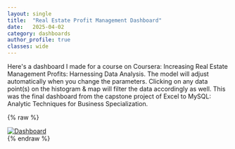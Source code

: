 ```yaml
---
layout: single
title:  "Real Estate Profit Management Dashboard"
date:   2025-04-02
category: dashboards
author_profile: true
classes: wide
---
```

Here's a dashboard I made for a course on Coursera: Increasing Real Estate Management Profits: Harnessing Data Analysis. The model will adjust automatically when you change the parameters. Clicking on any data point(s) on the histogram & map will filter the data accordingly as well. This was the final dashboard from the capstone project of Excel to MySQL: Analytic Techniques for Business Specialization.

{% raw %}
<div class='tableauPlaceholder' id='viz1743856539387' style='position: relative'>
  <noscript><a href='#'><img alt='Dashboard ' src='https:&#47;&#47;public.tableau.com&#47;static&#47;images&#47;Wa&#47;WatershedDashboard_17430816568260&#47;Dashboard&#47;1_rss.png' style='border: none' /></a></noscript>
  <object class='tableauViz'  style='display:none;'>
    <param name='host_url' value='https%3A%2F%2Fpublic.tableau.com%2F' />
    <param name='embed_code_version' value='3' />
    <param name='site_root' value='' />
    <param name='name' value='WatershedDashboard_17430816568260&#47;Dashboard' />
    <param name='tabs' value='no' />
    <param name='toolbar' value='yes' />
    <param name='static_image' value='https:&#47;&#47;public.tableau.com&#47;static&#47;images&#47;Wa&#47;WatershedDashboard_17430816568260&#47;Dashboard&#47;1.png' />
    <param name='animate_transition' value='yes' />
    <param name='display_static_image' value='yes' />
    <param name='display_spinner' value='yes' />
    <param name='display_overlay' value='yes' />
    <param name='display_count' value='yes' />
    <param name='language' value='en-US' />
    <param name='filter' value='publish=yes' />
  </object>
</div>
<script type='text/javascript'>
  var divElement = document.getElementById('viz1743856539387');
  var vizElement = divElement.getElementsByTagName('object')[0];
  if ( divElement.offsetWidth > 800 ) { vizElement.style.width='1169px';vizElement.style.height='854px';}
  else if ( divElement.offsetWidth > 500 ) { vizElement.style.width='1169px';vizElement.style.height='854px';}
  else { vizElement.style.width='100%';vizElement.style.height='3077px';}
  var scriptElement = document.createElement('script');
  scriptElement.src = 'https://public.tableau.com/javascripts/api/viz_v1.js';
  vizElement.parentNode.insertBefore(scriptElement, vizElement);
</script>
{% endraw %}
